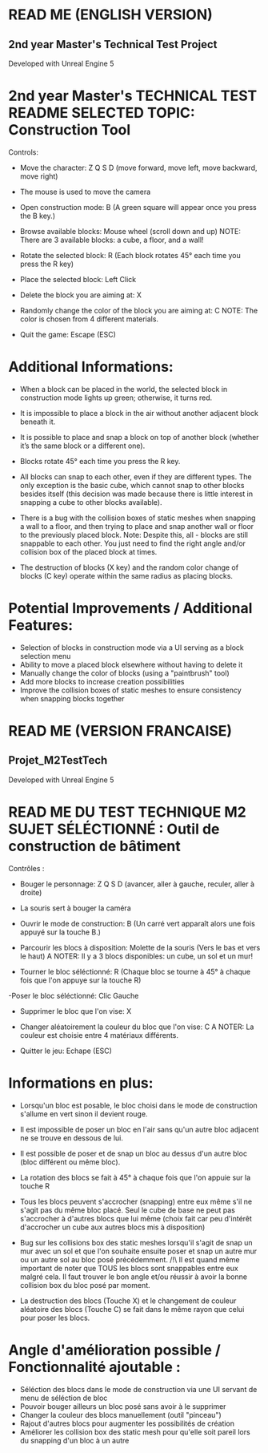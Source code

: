 # READ ME (ENGLISH VERSION)

## 2nd year Master's Technical Test Project
Developed with Unreal Engine 5


2nd year Master's TECHNICAL TEST README
SELECTED TOPIC: Construction Tool
============================================================

Controls:

- Move the character: Z Q S D (move forward, move left, move backward, move right)

- The mouse is used to move the camera

- Open construction mode: B (A green square will appear once you press the B key.)

- Browse available blocks: Mouse wheel (scroll down and up) 
NOTE: There are 3 available blocks: a cube, a floor, and a wall!

- Rotate the selected block: R (Each block rotates 45° each time you press the R key)

- Place the selected block: Left Click

- Delete the block you are aiming at: X

- Randomly change the color of the block you are aiming at: C 
NOTE: The color is chosen from 4 different materials.

- Quit the game: Escape (ESC)
 
Additional Informations:
===================================

- When a block can be placed in the world, the selected block in construction mode lights up green; otherwise, it turns red.

- It is impossible to place a block in the air without another adjacent block beneath it.

- It is possible to place and snap a block on top of another block (whether it’s the same block or a different one).

- Blocks rotate 45° each time you press the R key.

- All blocks can snap to each other, even if they are different types. The only exception is the basic cube, which cannot snap to other blocks besides itself (this decision was made because there is little interest in snapping a cube to other blocks available).

- There is a bug with the collision boxes of static meshes when snapping a wall to a floor, and then trying to place and snap another wall or floor to the previously placed block. Note: Despite this, all - blocks are still snappable to each other. You just need to find the right angle and/or collision box of the placed block at times.

- The destruction of blocks (X key) and the random color change of blocks (C key) operate within the same radius as placing blocks.


Potential Improvements / Additional Features:
================================================================
- Selection of blocks in construction mode via a UI serving as a block selection menu
- Ability to move a placed block elsewhere without having to delete it
- Manually change the color of blocks (using a "paintbrush" tool)
- Add more blocks to increase creation possibilities
- Improve the collision boxes of static meshes to ensure consistency when snapping blocks together




# READ ME (VERSION FRANCAISE)

## Projet_M2TestTech

Developed with Unreal Engine 5


READ ME DU TEST TECHNIQUE M2
SUJET SÉLÉCTIONNÉ : Outil de construction de bâtiment
======================================================

Contrôles :

- Bouger le personnage: Z Q S D (avancer, aller à gauche, reculer, aller à droite)

- La souris sert à bouger la caméra

- Ouvrir le mode de construction: B (Un carré vert apparaît alors une fois appuyé sur la touche B.)

- Parcourir les blocs à disposition: Molette de la souris (Vers le bas et vers le haut)
A NOTER: Il y a 3 blocs disponibles: un cube, un sol et un mur!

- Tourner le bloc séléctionné: R (Chaque bloc se tourne à 45° à chaque fois que l'on appuye sur la touche R) 

-Poser le bloc séléctionné: Clic Gauche

- Supprimer le bloc que l'on vise: X

- Changer aléatoirement la couleur du bloc que l'on vise: C
A NOTER: La couleur est choisie entre 4 matériaux différents.

- Quitter le jeu: Echape (ESC)


Informations en plus:
===========
- Lorsqu'un bloc est posable, le bloc choisi dans le mode de construction s'allume en vert sinon il devient rouge.

- Il est impossible de poser un bloc en l'air sans qu'un autre bloc adjacent ne se trouve en dessous de lui.

- Il est possible de poser et de snap un bloc au dessus d'un autre bloc (bloc différent ou même bloc).

- La rotation des blocs se fait à 45° à chaque fois que l'on appuie sur la touche R

- Tous les blocs peuvent s'accrocher (snapping) entre eux même s'il ne s'agit pas du même bloc placé. Seul le cube de base ne peut pas s'accrocher à d'autres blocs que lui même 
(choix fait car peu d'intérêt d'accrocher un cube aux autres blocs mis à disposition)

- Bug sur les collisions box des static meshes lorsqu'il s'agit de snap un mur avec un sol et que l'on souhaite ensuite poser et snap un autre mur ou un autre sol au bloc posé précédemment.
/!\ Il est quand même important de noter que TOUS les blocs sont snappables entre eux malgré cela. Il faut trouver le bon angle et/ou réussir à avoir la bonne collision box du bloc posé par moment.

- La destruction des blocs (Touche X) et le changement de couleur aléatoire des blocs (Touche C) se fait dans le même rayon que celui pour poser les blocs.


Angle d'amélioration possible / Fonctionnalité ajoutable :
=
- Séléction des blocs dans le mode de construction via une UI servant de menu de séléction de bloc
- Pouvoir bouger ailleurs un bloc posé sans avoir à le supprimer
- Changer la couleur des blocs manuellement (outil "pinceau")
- Rajout d'autres blocs pour augmenter les possibilités de création
- Améliorer les collision box des static mesh pour qu'elle soit pareil lors du snapping d'un bloc à un autre 
